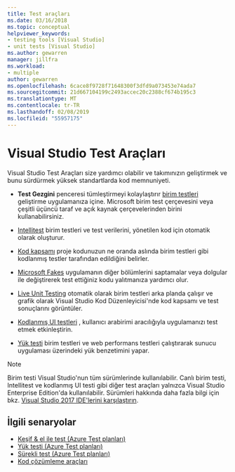 ```yaml
---
title: Test araçları
ms.date: 03/16/2018
ms.topic: conceptual
helpviewer_keywords:
- testing tools [Visual Studio]
- unit tests [Visual Studio]
ms.author: gewarren
manager: jillfra
ms.workload:
- multiple
author: gewarren
ms.openlocfilehash: 6cace8f9728f71648300f3dfd9a073453e74ada7
ms.sourcegitcommit: 21d667104199c2493accec20c2388cf674b195c3
ms.translationtype: MT
ms.contentlocale: tr-TR
ms.lasthandoff: 02/08/2019
ms.locfileid: "55957175"
---
```

# <a name="testing-tools-in-visual-studio"></a>Visual Studio Test Araçları

Visual Studio Test Araçları size yardımcı olabilir ve takımınızın geliştirmek ve bunu sürdürmek yüksek standartlarda kod memnuniyeti.

- **Test Gezgini** penceresi tümleştirmeyi kolaylaştırır [birim testleri](../test/unit-test-your-code.md) geliştirme uygulamanıza içine. Microsoft birim test çerçevesini veya çeşitli üçüncü taraf ve açık kaynak çerçevelerinden birini kullanabilirsiniz.

- [Intellitest](../test/generate-unit-tests-for-your-code-with-intellitest.md) birim testleri ve test verilerini, yönetilen kod için otomatik olarak oluşturur.

- [Kod kapsamı](../test/using-code-coverage-to-determine-how-much-code-is-being-tested.md) proje kodunuzun ne oranda aslında birim testleri gibi kodlanmış testler tarafından edildiğini belirler.

- [Microsoft Fakes](../test/isolating-code-under-test-with-microsoft-fakes.md) uygulamanın diğer bölümlerini saptamalar veya dolgular ile değiştirerek test ettiğiniz kodu yalıtmanıza yardımcı olur.

- [Live Unit Testing](../test/live-unit-testing.md) otomatik olarak birim testleri arka planda çalışır ve grafik olarak Visual Studio Kod Düzenleyicisi'nde kod kapsamı ve test sonuçlarını görüntüler.

- [Kodlanmış UI testleri](../test/use-ui-automation-to-test-your-code.md) , kullanıcı arabirimi aracılığıyla uygulamanızı test etmek etkinleştirin.

- [Yük testi](../test/quickstart-create-a-load-test-project.md) birim testleri ve web performans testleri çalıştırarak sunucu uygulaması üzerindeki yük benzetimini yapar.

> [!NOTE]
> Birim testi Visual Studio'nun tüm sürümlerinde kullanılabilir. Canlı birim testi, Intellitest ve kodlanmış UI testi gibi diğer test araçları yalnızca Visual Studio Enterprise Edition'da kullanılabilir. Sürümleri hakkında daha fazla bilgi için bkz. [Visual Studio 2017 IDE'lerini karşılaştırın](https://visualstudio.microsoft.com/vs/compare/).

## <a name="related-scenarios"></a>İlgili senaryolar

* [Keşif & el ile test (Azure Test planları)](/azure/devops/test/index?view=vsts)
* [Yük testi (Azure Test planları)](/azure/devops/test/load-test/index?view=vsts)
* [Sürekli test (Azure Test planları)](/azure/devops/pipelines/test/getting-started-with-continuous-testing?view=vsts)
* [Kod çözümleme araçları](../code-quality/code-analysis-for-managed-code-overview.md)
